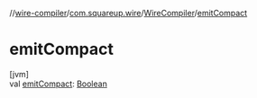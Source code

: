 //[wire-compiler](../../../index.md)/[com.squareup.wire](../index.md)/[WireCompiler](index.md)/[emitCompact](emit-compact.md)

# emitCompact

[jvm]\
val [emitCompact](emit-compact.md): [Boolean](https://kotlinlang.org/api/latest/jvm/stdlib/kotlin/-boolean/index.html)
